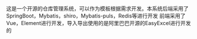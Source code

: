 这是一个开源的仓库管理系统，可以作为模板根据需求开发。本系统后端采用了SpringBoot，Mybatis，shiro，Mybatis-puls，Redis等进行开发
前端采用了Vue，Element进行开发，导入导出使用的是阿里巴巴开源的EasyExcel进行开发的
